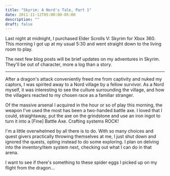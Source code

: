 ```yaml
---
title: "Skyrim: A Nord's Tale, Part 1"
date: 2011-11-12T05:00:00-05:00
description: ""
draft: false
---
```

Last night at midnight, I purchased Elder Scrolls V: Skyrim for Xbox
360. This morning I got up at my usual 5:30 and went straight down to
the living room to play.

The next few blog posts will be brief updates on my adventures in
Skyrim. They'll be out of character, more a log than a story.

------------------------------------------------------------------------

After a dragon's attack conveniently freed me from captivity and nuked
my captors, I was spirited away to a Nord village by a fellow survivor.
As a Nord myself, it was interesting to see the culture surrounding the
village, and how the villagers reacted to my chosen race as a familiar
stranger.

Of the massive arsenal I acquired in the hour or so of play this
morning, the weapon I've used the most has been a two-handed battle
axe. I loved that I could, straightaway, put the axe on the grindstone
and use an iron ingot to turn it into a [Fine] Battle Axe. Crafting
systems ROCK!

I'm a little overwhelmed by all there is to do. With so many choices
and quest givers practically throwing themselves at me, I just shut down
and ignored the quests, opting instead to do some exploring. I plan on
delving into the inventory/item system next, checking out what I can do
in that arena.

I want to see if there's something to these spider eggs I picked up on
my flight from the dragon...